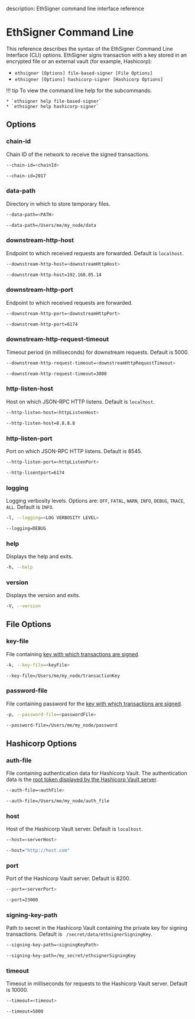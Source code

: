 description: EthSigner command line interface reference
<!--- END of page meta data -->

# EthSigner Command Line

This reference describes the syntax of the EthSigner Command Line Interface (CLI) options. EthSigner 
signs transaction with a key stored in an encrypted file or an external vault (for example, Hashicorp): 

* `ethsigner [Options] file-based-signer [File Options]`
* `ethsigner [Options] hashicorp-signer [Hashicorp Options]`

!!! tip
    To view the command line help for the subcommands: 
    
    * `ethsigner help file-based-signer`
    * `ethsigner help hashicorp-signer` 

## Options

### chain-id

Chain ID of the network to receive the signed transactions. 

```bash tab="Syntax"
--chain-id=<chainId>
```

```bash tab="Example"
--chain-id=2017
```

### data-path

Directory in which to store temporary files.  

```bash tab="Syntax"
--data-path=<PATH>
```

```bash tab="Example"
--data-path=/Users/me/my_node/data
```

### downstream-http-host

Endpoint to which received requests are forwarded. Default is `localhost`. 

```bash tab="Syntax"
--downstream-http-host=<downstreamHttpHost>
```

```bash tab="Example"
--downstream-http-host=192.168.05.14
```

### downstream-http-port

Endpoint to which received requests are forwarded. 

```bash tab="Syntax"
--downstream-http-port=<downstreamHttpPort>
```

```bash tab="Example"
--downstream-http-port=6174
```

### downstream-http-request-timeout

Timeout period (in milliseconds) for downstream requests. Default is 5000. 

```bash tab="Syntax"
--downstream-http-request-timeout=<downstreamHttpRequestTimeout>
```

```bash tab="Example"
--downstream-http-request-timeout=3000
```

### http-listen-host

Host on which JSON-RPC HTTP listens. Default is `localhost`. 

```bash tab="Syntax"
--http-listen-host=<httpListenHost>
```

```bash tab="Example"
--http-listen-host=8.8.8.8
```

### http-listen-port

Port on which JSON-RPC HTTP listens. Default is 8545. 

```bash tab="Syntax"
--http-listen-port=<httpListenPort>
```

```bash tab="Example"
--http-lisentport=6174
```

### logging

Logging verbosity levels. Options are: `OFF`, `FATAL`, `WARN`, `INFO`, `DEBUG`, `TRACE`, `ALL`. 
Default is `INFO`.  

```bash tab="Syntax"
-l, --logging=<LOG VERBOSITY LEVEL>
```

```bash tab="Example"
--logging=DEBUG
```

### help

Displays the help and exits.  

```bash tab="Syntax"
-h, --help
```

### version

Displays the version and exits.  

```bash tab="Syntax"
-V, --version
```

## File Options 

### key-file

File containing [key with which transactions are signed](../Using-EthSigner/Getting-Started.md#create-password-and-key-files).  

```bash tab="Syntax"
-k, --key-file=<keyFile>
```

```bash tab="Example"
--key-file=/Users/me/my_node/transactionKey
```

### password-file

File containing password for the [key with which transactions are signed](../Using-EthSigner/Getting-Started.md#create-password-and-key-files).  

```bash tab="Syntax"
-p, --password-file=<passwordFile>
```

```bash tab="Example"
--password-file=/Users/me/my_node/password
```

## Hashicorp Options 

### auth-file

File containing authentication data for Hashicorp Vault. The authentication data is the [root token displayed by
the Hashicorp Vault server](../Using-EthSigner/Hashicorp.md#storing-private-key-in-hashcorp-vault). 

```bash tab="Syntax"
--auth-file=<authFile>
```

```bash tab="Example"
--auth-file=/Users/me/my_node/auth_file
```

### host

Host of the Hashicorp Vault server. Default is `localhost`. 

```bash tab="Syntax"
--host=<serverHost>
```

```bash tab="Example"
--host="http://host.com"
```

### port

Port of the Hashicorp Vault server. Default is 8200. 

```bash tab="Syntax"
--port=<serverPort>
```

```bash tab="Example"
--port=23000
```

### signing-key-path

Path to secret in the Hashicorp Vault containing the private key for signing transactions. Default is
` /secret/data/ethsignerSigningKey`. 

```bash tab="Syntax"
--signing-key-path=<signingKeyPath>
```

```bash tab="Example"
--signing-key-path=/my_secret/ethsignerSigningKey
```

### timeout

Timeout in milliseconds for requests to the Hashicorp Vault server. Default is 10000. 

```bash tab="Syntax"
--timeout=<timeout>
```

```bash tab="Example"
--timeout=5000
```
